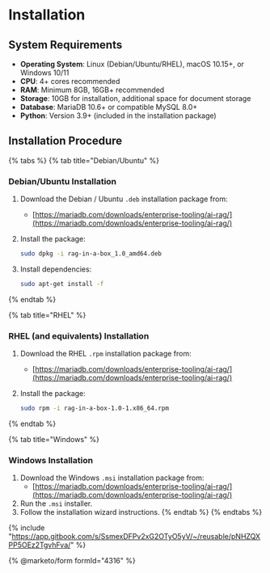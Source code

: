 # Installation

## System Requirements

* **Operating System**: Linux (Debian/Ubuntu/RHEL), macOS 10.15+, or Windows 10/11
* **CPU**: 4+ cores recommended
* **RAM**: Minimum 8GB, 16GB+ recommended
* **Storage**: 10GB for installation, additional space for document storage
* **Database**: MariaDB 10.6+ or compatible MySQL 8.0+
* **Python**: Version 3.9+ (included in the installation package)

## Installation Procedure

{% tabs %}
{% tab title="Debian/Ubuntu" %}
### Debian/Ubuntu Installation

1. Download the Debian / Ubuntu `.deb` installation package from:
   * [https://mariadb.com/downloads/enterprise-tooling/ai-rag/](https://mariadb.com/downloads/enterprise-tooling/ai-rag/)
2.  Install the package:

    ```bash
    sudo dpkg -i rag-in-a-box_1.0_amd64.deb	
    ```
3.  Install dependencies:

    ```bash
    sudo apt-get install -f
    ```
{% endtab %}

{% tab title="RHEL" %}
### RHEL (and equivalents) Installation

1. Download the RHEL `.rpm` installation package from:
   * [https://mariadb.com/downloads/enterprise-tooling/ai-rag/](https://mariadb.com/downloads/enterprise-tooling/ai-rag/)
2.  Install the package:

    ```bash
    sudo rpm -i rag-in-a-box-1.0-1.x86_64.rpm
    ```
{% endtab %}

{% tab title="Windows" %}
### Windows Installation

1. Download the Windows `.msi` installation package from:
   * [https://mariadb.com/downloads/enterprise-tooling/ai-rag/](https://mariadb.com/downloads/enterprise-tooling/ai-rag/)
2. Run the `.msi` installer.
3. Follow the installation wizard instructions.
{% endtab %}
{% endtabs %}

{% include "https://app.gitbook.com/s/SsmexDFPv2xG2OTyO5yV/~/reusable/pNHZQXPP5OEz2TgvhFva/" %}

{% @marketo/form formId="4316" %}
